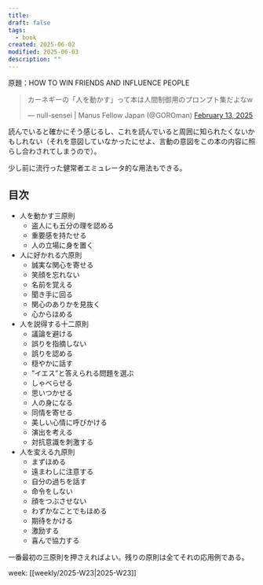 ```yaml
---
title: 
draft: false
tags:
  - book
created: 2025-06-02
modified: 2025-06-03
description: ""
---
```

原題：HOW TO WIN FRIENDS AND INFLUENCE PEOPLE

<blockquote class="twitter-tweet"><p lang="ja" dir="ltr">カーネギーの「人を動かす」って本は人間制御用のプロンプト集だよなw</p>&mdash; null-sensei | Manus Fellow Japan (@GOROman) <a href="https://twitter.com/GOROman/status/1890183265052684581?ref_src=twsrc%5Etfw">February 13, 2025</a></blockquote> <script async src="https://platform.twitter.com/widgets.js" charset="utf-8"></script>

読んでいると確かにそう感じるし、これを読んでいると周囲に知られたくないかもしれない（それを意図していなかったにせよ、言動の意図をこの本の内容に照らし合わされてしまうので）。

少し前に流行った健常者エミュレータ的な用法もできる。

## 目次

- 人を動かす三原則
	- 盗人にも五分の理を認める
	- 重要感を持たせる
	- 人の立場に身を置く
- 人に好かれる六原則
	- 誠実な関心を寄せる
	- 笑顔を忘れない
	- 名前を覚える
	- 聞き手に回る
	- 関心のありかを見抜く
	- 心からほめる
- 人を説得する十二原則
	- 議論を避ける
	- 誤りを指摘しない
	- 誤りを認める
	- 穏やかに話す
	- ”イエス”と答えられる問題を選ぶ
	- しゃべらせる
	- 思いつかせる
	- 人の身になる
	- 同情を寄せる
	- 美しい心情に呼びかける
	- 演出を考える
	- 対抗意識を刺激する
- 人を変える九原則
	- まずほめる
	- 遠まわしに注意する
	- 自分の過ちを話す
	- 命令をしない
	- 顔をつぶさせない
	- わずかなことでもほめる
	- 期待をかける
	- 激励する
	- 喜んで協力する

一番最初の三原則を押さえればよい。残りの原則は全てそれの応用例である。

week: [[weekly/2025-W23|2025-W23]]
